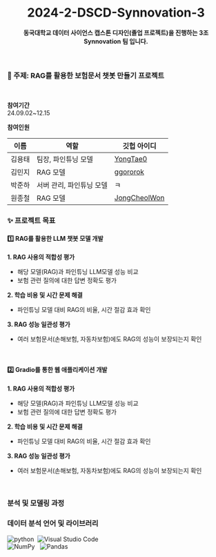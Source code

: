 <h1 align="center"> 2024-2-DSCD-Synnovation-3 </h1>
<div align="center"> <b>동국대학교 데이터 사이언스 캡스톤 디자인(졸업 프로젝트)을 진행하는 3조 Synnovation 팀 입니다.</b> </div>

</br>
</br>

### 🤖 주제: RAG를 활용한 보험문서 챗봇 만들기 프로젝트
</br>

**참여기간**  </br>
24.09.02~12.15 </br>

**참여인원**  </br>

|이름|역할|깃헙 아이디|
|------|---|---|
| 김용태 | 팀장, 파인튜닝 모델 | [YongTae0](https://github.com/YongTae0) |
| 김민지 | RAG 모델 | [ggororok](https://github.com/ggororok) |
| 박준하 | 서버 관리, 파인튜닝 모델 | ㅋ |
| 원종철 | RAG 모델 | [JongCheolWon](https://github.com/JongCheolWon) | </br>

### ✨ 프로젝트 목표
#### 1️⃣ RAG를 활용한 LLM 챗봇 모델 개발 
**1. RAG 사용의 적합성 평가**
  - 해당 모델(RAG)과 파인튜닝 LLM모델 성능 비교
  - 보험 관련 질의에 대한 답변 정확도 평가 </br>

**2. 학습 비용 및 시간 문제 해결**
  - 파인튜닝 모델 대비 RAG의 비율, 시간 절감 효과 확인 </br>

**3. RAG 성능 일관성 평가**
  - 여러 보험문서(손해보험, 자동차보험)에도 RAG의 성능이 보장되는지 확인
</br>

#### 2️⃣ Gradio를 통한 웹 애플리케이션 개발 
**1. RAG 사용의 적합성 평가**
  - 해당 모델(RAG)과 파인튜닝 LLM모델 성능 비교
  - 보험 관련 질의에 대한 답변 정확도 평가 </br>

**2. 학습 비용 및 시간 문제 해결**
  - 파인튜닝 모델 대비 RAG의 비율, 시간 절감 효과 확인 </br>

**3. RAG 성능 일관성 평가**
  - 여러 보험문서(손해보험, 자동차보험)에도 RAG의 성능이 보장되는지 확인
</br>

### 분석 및 모델링 과정

### 데이터 분석 언어 및 라이브러리
![python](https://img.shields.io/badge/Python-14354C?style=for-the-badge&logo=python&logoColor=white)&nbsp; ![Visual Studio Code](https://img.shields.io/badge/Visual%20Studio%20Code-0078d7.svg?style=for-the-badge&logo=visual-studio-code&logoColor=white) &nbsp;<br>
![NumPy](https://img.shields.io/badge/numpy-%23013243.svg?style=for-the-badge&logo=numpy&logoColor=white) &nbsp; ![Pandas](https://img.shields.io/badge/pandas-%23150458.svg?style=for-the-badge&logo=pandas&logoColor=white) &nbsp; 
</br>

